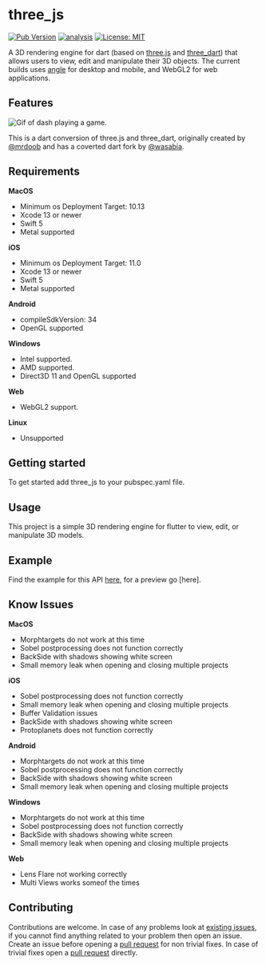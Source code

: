 # three_js

[![Pub Version](https://img.shields.io/pub/v/three_js)](https://pub.dev/packages/three_js)
[![analysis](https://github.com/Knightro63/three_js/actions/workflows/flutter.yml/badge.svg)](https://github.com/Knightro63//three_js/actions/)
[![License: MIT](https://img.shields.io/badge/license-MIT-purple.svg)](https://opensource.org/licenses/MIT)

A 3D rendering engine for dart (based on [three.js](https://github.com/mrdoob/three.js) and [three_dart](https://github.com/wasabia/three_dart)) that allows users to view, edit and manipulate their 3D objects. The current builds uses [angle](https://github.com/google/angle) for desktop and mobile, and WebGL2 for web applications.

## Features

<picture>
  <img alt="Gif of dash playing a game." src="https://github.com/Knightro63/three_js/blob/main/assets/flutter_game.gif?raw=true">
</picture>

This is a dart conversion of three.js and three_dart, originally created by [@mrdoob](https://github.com/mrdoob) and has a coverted dart fork by [@wasabia](https://github.com/wasabia).

## Requirements

**MacOS**
 - Minimum os Deployment Target: 10.13
 - Xcode 13 or newer
 - Swift 5
 - Metal supported

**iOS**
 - Minimum os Deployment Target: 11.0
 - Xcode 13 or newer
 - Swift 5
 - Metal supported

**Android**
 - compileSdkVersion: 34
 - OpenGL supported

 **Windows**
 - Intel supported.
 - AMD supported.
 - Direct3D 11 and OpenGL supported

**Web**
 - WebGL2 support.

**Linux**
 - Unsupported

## Getting started

To get started add three_js to your pubspec.yaml file.

## Usage

This project is a simple 3D rendering engine for flutter to view, edit, or manipulate 3D models.

## Example

Find the example for this API [here](https://github.com/Knightro63/three_js/tree/main/packages/three_js/example/), for a preview go [here].

## Know Issues

**MacOS**
 - Morphtargets do not work at this time
 - Sobel postprocessing does not function correctly
 - BackSide with shadows showing white screen
 - Small memory leak when opening and closing multiple projects

**iOS**
 - Sobel postprocessing does not function correctly
 - Small memory leak when opening and closing multiple projects
 - Buffer Validation issues
 - BackSide with shadows showing white screen
 - Protoplanets does not function correctly

**Android**
 - Morphtargets do not work at this time
 - Sobel postprocessing does not function correctly
 - BackSide with shadows showing white screen
 - Small memory leak when opening and closing multiple projects

**Windows**
 - Morphtargets do not work at this time
 - Sobel postprocessing does not function correctly
 - BackSide with shadows showing white screen
 - Small memory leak when opening and closing multiple projects

**Web**
 - Lens Flare not working correctly
 - Multi Views works someof the times

## Contributing

Contributions are welcome.
In case of any problems look at [existing issues](https://github.com/Knightro63/three_js/issues), if you cannot find anything related to your problem then open an issue.
Create an issue before opening a [pull request](https://github.com/Knightro63/three_js/pulls) for non trivial fixes.
In case of trivial fixes open a [pull request](https://github.com/Knightro63/three_js/pulls) directly.
